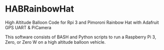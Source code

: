 # HABRainbowHat
High Altitude Balloon Code for Rpi 3 and Pimoroni Rainbow Hat with Adafruit GPS UART &amp; PiCamera

This software consists of BASH and Python scripts to run a Raspberry Pi 3, Zero, or Zero W on a high altitude balloon vehicle. 

